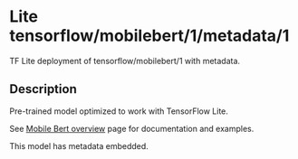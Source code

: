 # Lite tensorflow/mobilebert/1/metadata/1

TF Lite deployment of tensorflow/mobilebert/1 with metadata.

<!-- parent-model: tensorflow/mobilebert/1 -->
<!-- asset-path: internal -->

## Description

Pre-trained model optimized to work with TensorFlow Lite.

See
[Mobile Bert overview](https://www.tensorflow.org/lite/models/bert_qa/overview)
page for documentation and examples.

This model has metadata embedded.
